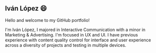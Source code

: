 ## Iván López 😄

<p>Hello and welcome to my GitHub portfolio!</p>
<p>I'm Iván López, I majored in Interactive Communication with a minor in Marketing & Advertising. I'm focused in UX and UI. I have previous experience with content quality control for interface and user experience across a diversity of projects and testing in multiple devices. 
</p>
